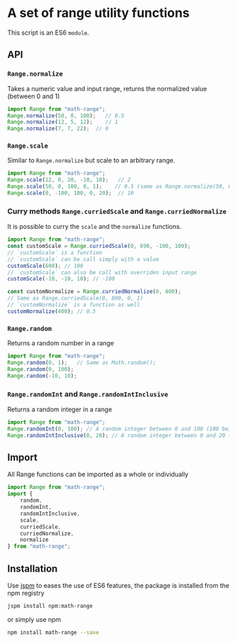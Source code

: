 # A set of range utility functions
This script is an ES6 `module`.
## API
### ```Range.normalize```
Takes a numeric value and input range, returns the normalized value (between 0 and 1)
```javascript
import Range from "math-range";
Range.normalize(50, 0, 100);   // 0.5
Range.normalize(12, 5, 12);    // 1
Range.normalize(7, 7, 22);  // 0
```
### ```Range.scale```
Similar to ```Range.normalize``` but scale to an arbitrary range.
```javascript
import Range from "math-range";
Range.scale(12, 0, 20, -10, 10);   // 2
Range.scale(50, 0, 100, 0, 1);    // 0.5 (same as Range.normalize(50, 0, 100))
Range.scale(0, -100, 100, 0, 20);  // 10
```
### Curry methods ```Range.curriedScale``` and ```Range.curriedNormalize```
It is possible to curry the ```scale``` and the ```normalize``` functions.
```javascript
import Range from "math-range";
const customScale = Range.curriedScale(0, 690, -100, 100);
// `customScale` is a function
// `customScale` can be call simply with a value
customScale(690); // 100 
// `customScale` can also be call with overriden input range
customScale(-10, -10, 10); // -100

const customNormalize = Range.curriedNormalize(0, 800);
// Same as Range.curriedScale(0, 800, 0, 1)
// `customNormalize` is a function as well
customNormalize(400); // 0.5
```


### ```Range.random```
Returns a random number in a range
```javascript
import Range from "math-range";
Range.random(0, 1);   // Same as Math.random();
Range.random(0, 100);
Range.random(-10, 10);
```
### ```Range.randomInt``` and ```Range.randomIntInclusive```
Returns a random integer in a range
```javascript
import Range from "math-range";
Range.randomInt(0, 100); // A random integer between 0 and 100 (100 being excluded)
Range.randomIntInclusive(0, 20); // A random integer between 0 and 20 (20 being included)
```
## Import
All Range functions can be imported as a whole or individually
```javascript
import Range from "math-range";
import { 
    random,
    randomInt,
    randomIntInclusive,
    scale,
    curriedScale,
    curriedNormalize,
    normalize
} from "math-range";
```
## Installation
Use [jspm](http://jspm.io/) to eases the use of ES6 features, the package is installed from the npm registry

```bash
jspm install npm:math-range
```
or simply use npm
```bash
npm install math-range --save
